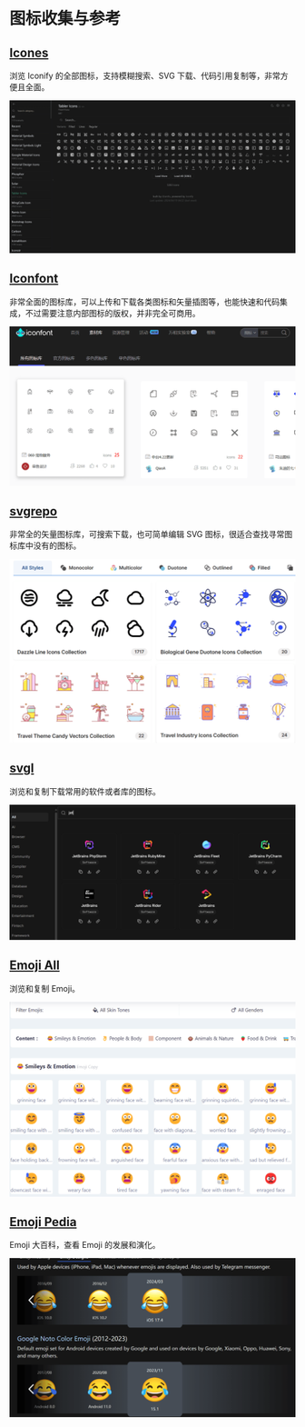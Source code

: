 # 图标收集与参考

## [Icones](https://icones.js.org/)

浏览 Iconify 的全部图标，支持模糊搜索、SVG 下载、代码引用复制等，非常方便且全面。

![alt text](assets/image-4.png)

## [Iconfont](https://www.iconfont.cn/)

非常全面的图标库，可以上传和下载各类图标和矢量插图等，也能快速和代码集成，不过需要注意内部图标的版权，并非完全可商用。

![alt text](assets/image-8.png)

## [svgrepo](https://www.svgrepo.com/)

非常全的矢量图标库，可搜索下载，也可简单编辑 SVG 图标，很适合查找寻常图标库中没有的图标。

![alt text](assets/image-9.png)

## [svgl](https://svgl.app/)

浏览和复制下载常用的软件或者库的图标。

![alt text](assets/image-7.png)

## [Emoji All](https://www.emojiall.com/en/copy)

浏览和复制 Emoji。

![alt text](assets/image-5.png)

## [Emoji Pedia](https://emojipedia.org/)

Emoji 大百科，查看 Emoji 的发展和演化。

![alt text](assets/image-6.png)
